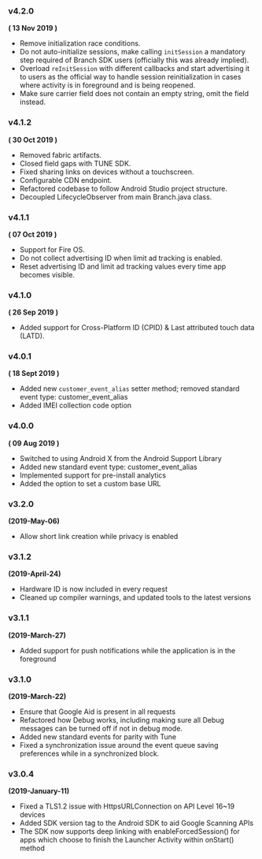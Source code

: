 ### v4.2.0

**( 13 Nov 2019 )**

- Remove initialization race conditions.
- Do not auto-initialize sessions, make calling `initSession` a mandatory step required of Branch SDK users (officially this was already implied).
- Overload `reInitSession` with different callbacks and start advertising it to users as the official way to handle session reinitialization in cases where activity is in foreground and is being reopened.
- Make sure carrier field does not contain an empty string, omit the field instead.


### v4.1.2

**( 30 Oct 2019 )**

- Removed fabric artifacts.
- Closed field gaps with TUNE SDK.
- Fixed sharing links on devices without a touchscreen.
- Configurable CDN endpoint.
- Refactored codebase to follow Android Studio project structure.
- Decoupled LifecycleObserver from main Branch.java class.

### v4.1.1

**( 07 Oct 2019 )**

- Support for Fire OS.
- Do not collect advertising ID when limit ad tracking is enabled.
- Reset advertising ID and limit ad tracking values every time app becomes visible.

### v4.1.0

**( 26 Sep 2019 )**

- Added support for Cross-Platform ID (CPID) & Last attributed touch data (LATD).

### v4.0.1

**( 18 Sept 2019 )**

- Added new `customer_event_alias` setter method; removed standard event type: customer_event_alias
- Added IMEI collection code option

### v4.0.0

**( 09 Aug 2019 )**

- Switched to using Android X from the Android Support Library
- Added new standard event type: customer_event_alias
- Implemented support for pre-install analytics
- Added the option to set a custom base URL

### v3.2.0

**(2019-May-06)**

- Allow short link creation while privacy is enabled

### v3.1.2

**(2019-April-24)**

- Hardware ID is now included in every request
- Cleaned up compiler warnings, and updated tools to the latest versions

### v3.1.1

**(2019-March-27)**

- Added support for push notifications while the application is in the foreground

### v3.1.0

**(2019-March-22)**

- Ensure that Google Aid is present in all requests
- Refactored how Debug works, including making sure all Debug messages can be turned off if not in debug mode.
- Added new standard events for parity with Tune
- Fixed a synchronization issue around the event queue saving preferences while in a synchronized block.

### v3.0.4

**(2019-January-11)**

- Fixed a TLS1.2 issue with HttpsURLConnection on API Level 16~19 devices
- Added SDK version tag to the Android SDK to aid Google Scanning APIs
- The SDK now supports deep linking with enableForcedSession() for apps which choose to finish the Launcher Activity within onStart() method
